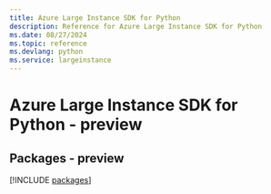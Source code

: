 ```yaml
---
title: Azure Large Instance SDK for Python
description: Reference for Azure Large Instance SDK for Python
ms.date: 08/27/2024
ms.topic: reference
ms.devlang: python
ms.service: largeinstance
---
```

# Azure Large Instance SDK for Python - preview
## Packages - preview
[!INCLUDE [packages](large-instance-index.md)]